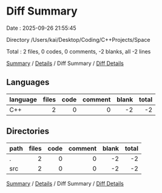 # Diff Summary

Date : 2025-09-26 21:55:45

Directory /Users/kai/Desktop/Coding/C++Projects/Space

Total : 2 files,  0 codes, 0 comments, -2 blanks, all -2 lines

[Summary](results.md) / [Details](details.md) / Diff Summary / [Diff Details](diff-details.md)

## Languages
| language | files | code | comment | blank | total |
| :--- | ---: | ---: | ---: | ---: | ---: |
| C++ | 2 | 0 | 0 | -2 | -2 |

## Directories
| path | files | code | comment | blank | total |
| :--- | ---: | ---: | ---: | ---: | ---: |
| . | 2 | 0 | 0 | -2 | -2 |
| src | 2 | 0 | 0 | -2 | -2 |

[Summary](results.md) / [Details](details.md) / Diff Summary / [Diff Details](diff-details.md)